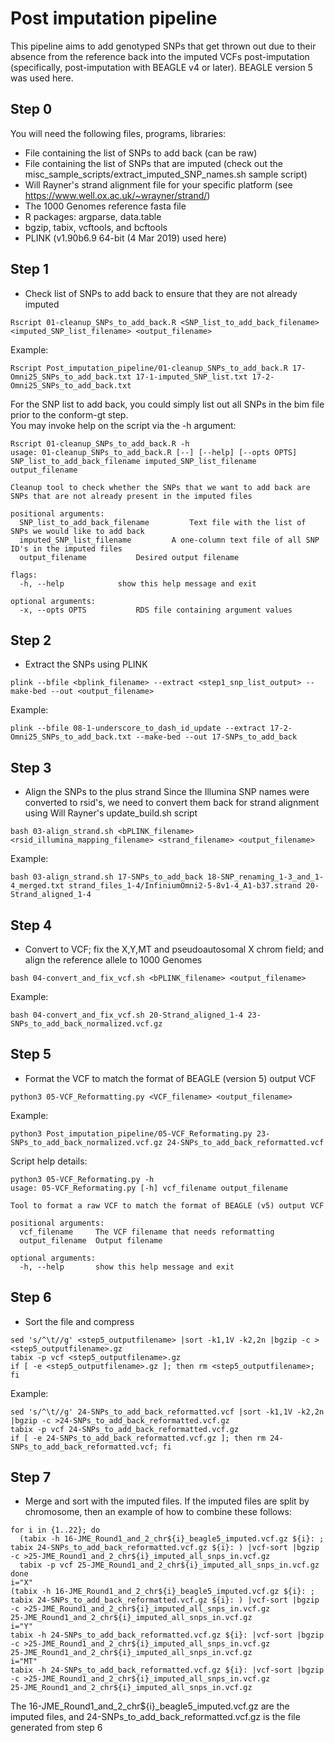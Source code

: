 # Post imputation pipeline
This pipeline aims to add genotyped SNPs that get thrown out due to their absence from the reference back into the imputed VCFs post-imputation (specifically, post-imputation with BEAGLE v4 or later). BEAGLE version 5 was used here.

## Step 0
You will need the following files, programs, libraries:
- File containing the list of SNPs to add back (can be raw)
- File containing the list of SNPs that are imputed (check out the misc\_sample\_scripts/extract\_imputed\_SNP\_names.sh sample script)
- Will Rayner's strand alignment file for your specific platform (see https://www.well.ox.ac.uk/~wrayner/strand/)
- The 1000 Genomes reference fasta file
- R packages: argparse, data.table
- bgzip, tabix, vcftools, and bcftools
- PLINK (v1.90b6.9 64-bit (4 Mar 2019) used here)

## Step 1
- Check list of SNPs to add back to ensure that they are not already imputed
```
Rscript 01-cleanup_SNPs_to_add_back.R <SNP_list_to_add_back_filename> <imputed_SNP_list_filename> <output_filename>
```
Example:
```
Rscript Post_imputation_pipeline/01-cleanup_SNPs_to_add_back.R 17-Omni25_SNPs_to_add_back.txt 17-1-imputed_SNP_list.txt 17-2-Omni25_SNPs_to_add_back.txt
```
For the SNP list to add back, you could simply list out all SNPs in the bim file prior to the conform-gt step.  
You may invoke help on the script via the -h argument:
```
Rscript 01-cleanup_SNPs_to_add_back.R -h
usage: 01-cleanup_SNPs_to_add_back.R [--] [--help] [--opts OPTS] SNP_list_to_add_back_filename imputed_SNP_list_filename output_filename

Cleanup tool to check whether the SNPs that we want to add back are SNPs that are not already present in the imputed files

positional arguments:
  SNP_list_to_add_back_filename			Text file with the list of SNPs we would like to add back
  imputed_SNP_list_filename			A one-column text file of all SNP ID's in the imputed files
  output_filename			Desired output filename

flags:
  -h, --help			show this help message and exit

optional arguments:
  -x, --opts OPTS			RDS file containing argument values
```


## Step 2
- Extract the SNPs using PLINK
```
plink --bfile <bplink_filename> --extract <step1_snp_list_output> --make-bed --out <output_filename>
```
Example:
```
plink --bfile 08-1-underscore_to_dash_id_update --extract 17-2-Omni25_SNPs_to_add_back.txt --make-bed --out 17-SNPs_to_add_back
```


## Step 3
- Align the SNPs to the plus strand
Since the Illumina SNP names were converted to rsid's, we need to convert them back for strand alignment using Will Rayner's update\_build.sh script
```
bash 03-align_strand.sh <bPLINK_filename> <rsid_illumina_mapping_filename> <strand_filename> <output_filename>
```
Example:
```
bash 03-align_strand.sh 17-SNPs_to_add_back 18-SNP_renaming_1-3_and_1-4_merged.txt strand_files_1-4/InfiniumOmni2-5-8v1-4_A1-b37.strand 20-Strand_aligned_1-4
```

## Step 4
- Convert to VCF; fix the X,Y,MT and pseudoautosomal X chrom field; and align the reference allele to 1000 Genomes
```
bash 04-convert_and_fix_vcf.sh <bPLINK_filename> <output_filename>
```
Example:
```
bash 04-convert_and_fix_vcf.sh 20-Strand_aligned_1-4 23-SNPs_to_add_back_normalized.vcf.gz
```

## Step 5
- Format the VCF to match the format of BEAGLE (version 5) output VCF
```
python3 05-VCF_Reformatting.py <VCF_filename> <output_filename>
```
Example:
```
python3 Post_imputation_pipeline/05-VCF_Reformating.py 23-SNPs_to_add_back_normalized.vcf.gz 24-SNPs_to_add_back_reformatted.vcf
```
Script help details:
```
python3 05-VCF_Reformating.py -h
usage: 05-VCF_Reformating.py [-h] vcf_filename output_filename

Tool to format a raw VCF to match the format of BEAGLE (v5) output VCF

positional arguments:
  vcf_filename     The VCF filename that needs reformatting
  output_filename  Output filename

optional arguments:
  -h, --help       show this help message and exit
```

## Step 6
- Sort the file and compress
```
sed 's/^\t//g' <step5_outputfilename> |sort -k1,1V -k2,2n |bgzip -c ><step5_outputfilename>.gz
tabix -p vcf <step5_outputfilename>.gz
if [ -e <step5_outputfilename>.gz ]; then rm <step5_outputfilename>; fi
```
Example:
```
sed 's/^\t//g' 24-SNPs_to_add_back_reformatted.vcf |sort -k1,1V -k2,2n |bgzip -c >24-SNPs_to_add_back_reformatted.vcf.gz
tabix -p vcf 24-SNPs_to_add_back_reformatted.vcf.gz
if [ -e 24-SNPs_to_add_back_reformatted.vcf.gz ]; then rm 24-SNPs_to_add_back_reformatted.vcf; fi
```

## Step 7
- Merge and sort with the imputed files. If the imputed files are split by chromosome, then an example of how to combine these follows:
```
for i in {1..22}; do
  (tabix -h 16-JME_Round1_and_2_chr${i}_beagle5_imputed.vcf.gz ${i}: ; tabix 24-SNPs_to_add_back_reformatted.vcf.gz ${i}: ) |vcf-sort |bgzip -c >25-JME_Round1_and_2_chr${i}_imputed_all_snps_in.vcf.gz
  tabix -p vcf 25-JME_Round1_and_2_chr${i}_imputed_all_snps_in.vcf.gz
done
i="X"
(tabix -h 16-JME_Round1_and_2_chr${i}_beagle5_imputed.vcf.gz ${i}: ; tabix 24-SNPs_to_add_back_reformatted.vcf.gz ${i}: ) |vcf-sort |bgzip -c >25-JME_Round1_and_2_chr${i}_imputed_all_snps_in.vcf.gz
25-JME_Round1_and_2_chr${i}_imputed_all_snps_in.vcf.gz
i="Y"
tabix -h 24-SNPs_to_add_back_reformatted.vcf.gz ${i}: |vcf-sort |bgzip -c >25-JME_Round1_and_2_chr${i}_imputed_all_snps_in.vcf.gz
25-JME_Round1_and_2_chr${i}_imputed_all_snps_in.vcf.gz
i="MT"
tabix -h 24-SNPs_to_add_back_reformatted.vcf.gz ${i}: |vcf-sort |bgzip -c >25-JME_Round1_and_2_chr${i}_imputed_all_snps_in.vcf.gz
25-JME_Round1_and_2_chr${i}_imputed_all_snps_in.vcf.gz
```
The 16-JME\_Round1\_and\_2\_chr${i}\_beagle5\_imputed.vcf.gz are the imputed files, and 24-SNPs\_to\_add\_back\_reformatted.vcf.gz is the file generated from step 6

